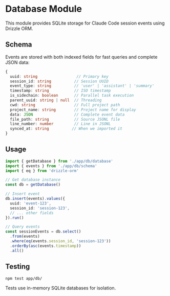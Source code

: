 # Database Module

This module provides SQLite storage for Claude Code session events using Drizzle ORM.

## Schema

Events are stored with both indexed fields for fast queries and complete JSON data:

```typescript
{
  uuid: string                 // Primary key
  session_id: string          // Session UUID
  event_type: string          // 'user' | 'assistant' | 'summary'
  timestamp: string           // ISO timestamp
  is_sidechain: boolean       // Parallel task execution
  parent_uuid: string | null  // Threading
  cwd: string                 // Full project path
  project_name: string        // Project name for display
  data: JSON                  // Complete event data
  file_path: string           // Source JSONL file
  line_number: number         // Line in JSONL
  synced_at: string          // When we imported it
}
```

## Usage

```typescript
import { getDatabase } from './app/db/database'
import { events } from './app/db/schema'
import { eq } from 'drizzle-orm'

// Get database instance
const db = getDatabase()

// Insert event
db.insert(events).values({
  uuid: 'event-123',
  session_id: 'session-123',
  // ... other fields
}).run()

// Query events
const sessionEvents = db.select()
  .from(events)
  .where(eq(events.session_id, 'session-123'))
  .orderBy(asc(events.timestamp))
  .all()
```

## Testing

```bash
npm test app/db/
```

Tests use in-memory SQLite databases for isolation.